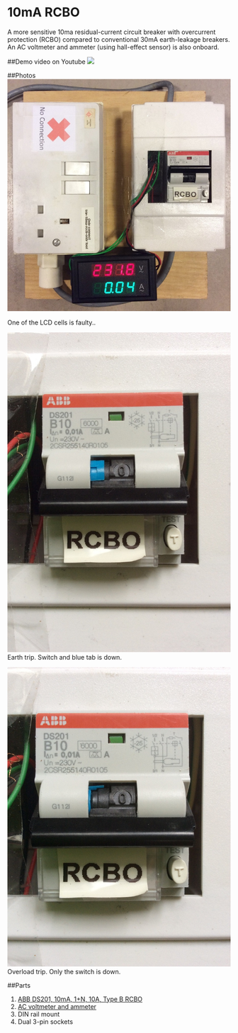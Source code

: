 # 10mA RCBO

A more sensitive 10ma residual-current circuit breaker with overcurrent protection (RCBO) compared to conventional 30mA earth-leakage breakers. An AC voltmeter and ammeter (using hall-effect sensor) is also onboard.

##Demo video on Youtube
[![](http://img.youtube.com/vi/OJdND4VS1W4/0.jpg)](http://www.youtube.com/watch?v=OJdND4VS1W4)

##Photos
![Screen](10ma-rcbo-front.jpg)

One of the LCD cells is faulty..

![Screen](10ma-rcbo-front-earth-trip.jpg)
Earth trip. Switch and blue tab is down.

![Screen](10ma-rcbo-front-overload-trip.jpg)
Overload trip. Only the switch is down.


##Parts
1. [ABB DS201, 10mA, 1+N, 10A, Type B RCBO](https://sg.rs-online.com/web/p/rcbos/7674049/) 
2. [AC voltmeter and ammeter](http://www.aliexpress.com/item/AC-Digital-Ammeter-Voltmeter-Dual-Digital-LCD-Panel-Amp-Volt-Current-Meter-100A-80-300V-w/32264125864.html)
3. DIN rail mount
4. Dual 3-pin sockets
